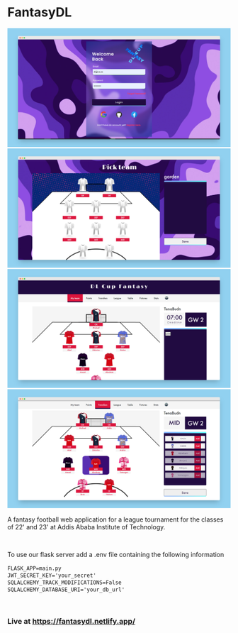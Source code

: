 # FantasyDL
![Login](screenshots/login.png)
![Pick Team](screenshots/pick-team.png)
![My Team](screenshots/my-team.png)
![Transfers](screenshots/transfers.png)

A fantasy football web application for a league tournament for the classes of 22' and 23' at Addis Ababa Institute of Technology. 

<br>

To use our flask server add a .env file containing the following information

```
FLASK_APP=main.py
JWT_SECRET_KEY='your_secret'
SQLALCHEMY_TRACK_MODIFICATIONS=False
SQLALCHEMY_DATABASE_URI='your_db_url'
````
<br>

### Live at https://fantasydl.netlify.app/
